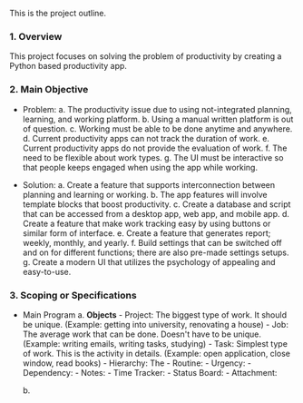 This is the project outline.

### 1. Overview

This project focuses on solving the problem of productivity by creating a Python based productivity app.

### 2. Main Objective

- Problem:
    a. The productivity issue due to using not-integrated planning, learning, and working platform.
    b. Using a manual written platform is out of question.
    c. Working must be able to be done anytime and anywhere.
    d. Current productivity apps can not track the duration of work.
    e. Current productivity apps do not provide the evaluation of work.
    f. The need to be flexible about work types.
    g. The UI must be interactive so that people keeps engaged when using the app while working.


- Solution:
    a. Create a feature that supports interconnection between planning and learning or working.
    b. The app features will involve template blocks that boost productivity.
    c. Create a database and script that can be accessed from a desktop app, web app, and mobile app.
    d. Create a feature that make work tracking easy by using buttons or similar form of interface.
    e. Create a feature that generates report; weekly, monthly, and yearly.
    f. Build settings that can be switched off and on for different functions; there are also pre-made settings setups.
    g. Create a modern UI that utilizes the psychology of appealing and easy-to-use.

### 3. Scoping or Specifications

- Main Program
    a. **Objects**
        - Project: The biggest type of work. It should be unique. (Example: getting into university, renovating a house)
        - Job: The average work that can be done. Doesn't have to be unique. (Example: writing emails, writing tasks, studying)
        - Task: Simplest type of work. This is the activity in details. (Example: open application, close window, read books)
        - Hierarchy: The 
        - Routine:
        - Urgency: 
        - Dependency:
        - Notes:
        - Time Tracker:
        - Status Board:
        - Attachment:


    b.

